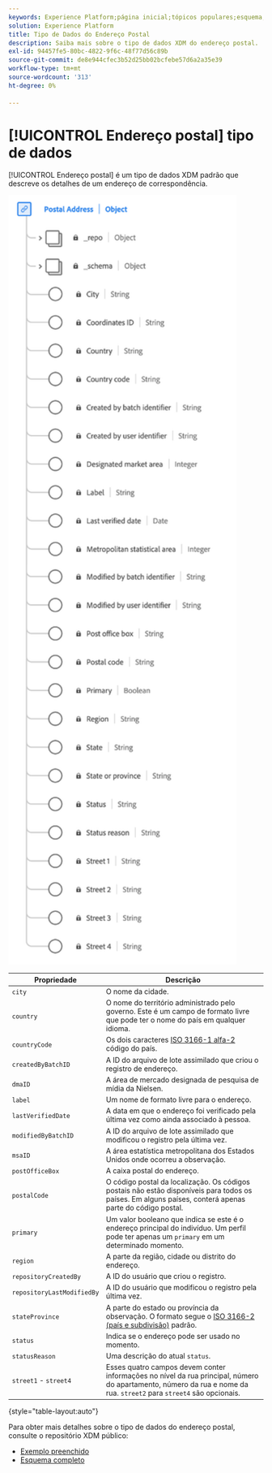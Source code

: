 ```yaml
---
keywords: Experience Platform;página inicial;tópicos populares;esquema;Esquema;XDM;campos;esquemas;Esquemas;endereço;xdm:endereço;tipo de dados;tipo de dados;tipo de dados;
solution: Experience Platform
title: Tipo de Dados do Endereço Postal
description: Saiba mais sobre o tipo de dados XDM do endereço postal.
exl-id: 94457fe5-80bc-4822-9f6c-48f77d56c89b
source-git-commit: de8e944cfec3b52d25bb02bcfebe57d6a2a35e39
workflow-type: tm+mt
source-wordcount: '313'
ht-degree: 0%

---
```


# [!UICONTROL Endereço postal] tipo de dados

[!UICONTROL Endereço postal] é um tipo de dados XDM padrão que descreve os detalhes de um endereço de correspondência.

<img src="../images/data-types/postal-address.png" width="450" /><br />

| Propriedade | Descrição |
| --- | --- |
| `city` | O nome da cidade. |
| `country` | O nome do território administrado pelo governo. Este é um campo de formato livre que pode ter o nome do país em qualquer idioma. |
| `countryCode` | Os dois caracteres <a href="https://datahub.io/core/country-list">ISO 3166-1 alfa-2</a> código do país. |
| `createdByBatchID` | A ID do arquivo de lote assimilado que criou o registro de endereço. |
| `dmaID` | A área de mercado designada de pesquisa de mídia da Nielsen. |
| `label` | Um nome de formato livre para o endereço. |
| `lastVerifiedDate` | A data em que o endereço foi verificado pela última vez como ainda associado à pessoa. |
| `modifiedByBatchID` | A ID do arquivo de lote assimilado que modificou o registro pela última vez. |
| `msaID` | A área estatística metropolitana dos Estados Unidos onde ocorreu a observação. |
| `postOfficeBox` | A caixa postal do endereço. |
| `postalCode` | O código postal da localização. Os códigos postais não estão disponíveis para todos os países. Em alguns países, conterá apenas parte do código postal. |
| `primary` | Um valor booleano que indica se este é o endereço principal do indivíduo. Um perfil pode ter apenas um `primary` em um determinado momento. |
| `region` | A parte da região, cidade ou distrito do endereço. |
| `repositoryCreatedBy` | A ID do usuário que criou o registro. |
| `repositoryLastModifiedBy` | A ID do usuário que modificou o registro pela última vez. |
| `stateProvince` | A parte do estado ou província da observação. O formato segue o [ISO 3166-2 (país e subdivisão)](https://www.unece.org/cefact/locode/subdivisions.html) padrão. |
| `status` | Indica se o endereço pode ser usado no momento. |
| `statusReason` | Uma descrição do atual `status`. |
| `street1` - `street4` | Esses quatro campos devem conter informações no nível da rua principal, número do apartamento, número da rua e nome da rua. `street2` para `street4` são opcionais. |

{style="table-layout:auto"}

Para obter mais detalhes sobre o tipo de dados do endereço postal, consulte o repositório XDM público:

* [Exemplo preenchido](https://github.com/adobe/xdm/blob/master/components/datatypes/demographic/address.example.1.json)
* [Esquema completo](https://github.com/adobe/xdm/blob/master/components/datatypes/demographic/address.schema.json)
